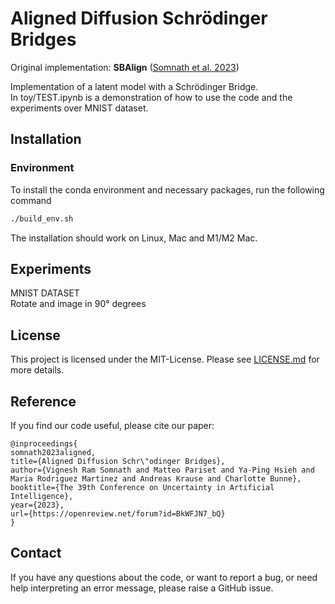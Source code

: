 # Aligned Diffusion Schrödinger Bridges
Original implementation:
 **SBAlign** ([Somnath et al. 2023](https://openreview.net/forum?id=BkWFJN7_bQ))

Implementation of a latent model with a Schrödinger Bridge.  
In toy/TEST.ipynb is a demonstration of how to use the code and the experiments over MNIST dataset.
## Installation

### Environment
To install the conda environment and necessary packages, run the following command

```bash
./build_env.sh
```
The installation should work on Linux, Mac and M1/M2 Mac.

## Experiments
MNIST DATASET  
Rotate and image in 90° degrees

## License

This project is licensed under the MIT-License. Please see [LICENSE.md](https://github.com/IBM/aligned_diffusion_bridges/blob/main/LICENSE) for more details.

## Reference

If you find our code useful, please cite our paper:

```
@inproceedings{
somnath2023aligned,
title={Aligned Diffusion Schr\"odinger Bridges},
author={Vignesh Ram Somnath and Matteo Pariset and Ya-Ping Hsieh and Maria Rodriguez Martinez and Andreas Krause and Charlotte Bunne},
booktitle={The 39th Conference on Uncertainty in Artificial Intelligence},
year={2023},
url={https://openreview.net/forum?id=BkWFJN7_bQ}
}
```
## Contact

If you have any questions about the code, or want to report a bug, or need help interpreting an error message, please raise a GitHub issue.
